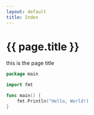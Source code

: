 ```yaml
---
layout: default
title: Index
---
```

# {{ page.title }}

this is the page title

```go
package main

import fmt

func main() {
    fmt.Println("Hello, World!)
}
```